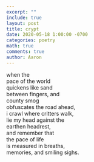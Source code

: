 ```yaml
---
excerpt: ""
include: true
layout: post
title: crypt 
date: 2020-05-18 1:00:00 -0700
categories: poetry
math: true
comments: true
author: Aaron
---
```






when the  
pace of the world  
quickens like sand  
between fingers, and  
county smog  
obfuscates the road ahead,  
i crawl where critters walk,  
lie my head against the  
earthen headrest,  
and remember that  
the pace of life  
is measured in breaths,  
memories, and smiling sighs.
